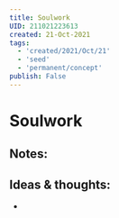 ```yaml
---
title: Soulwork
UID: 211021223613
created: 21-Oct-2021
tags:
  - 'created/2021/Oct/21'
  - 'seed'
  - 'permanent/concept'
publish: False
---
```

# Soulwork

## Notes:


## Ideas & thoughts:

- 
